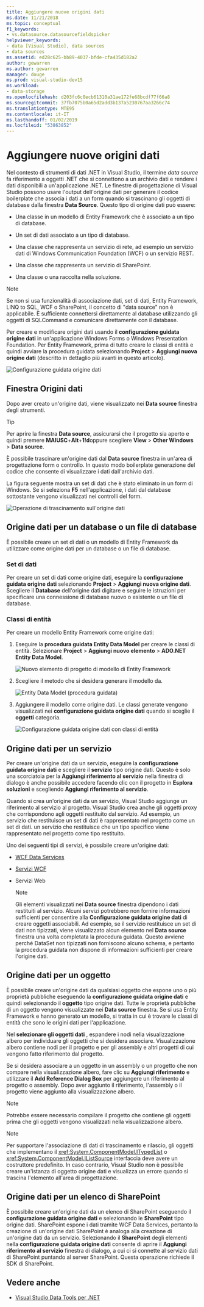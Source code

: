 ```yaml
---
title: Aggiungere nuove origini dati
ms.date: 11/21/2018
ms.topic: conceptual
f1_keywords:
- vs.datasource.datasourcefieldspicker
helpviewer_keywords:
- data [Visual Studio], data sources
- data sources
ms.assetid: ed28c625-bb89-4037-bfde-cfa435d182a2
author: gewarren
ms.author: gewarren
manager: douge
ms.prod: visual-studio-dev15
ms.workload:
- data-storage
ms.openlocfilehash: d203fc6c0ecb61310a31ae172fe68bcdf77f66a8
ms.sourcegitcommit: 37fb7075b0a65d2add3b137a5230767aa3266c74
ms.translationtype: MTE95
ms.contentlocale: it-IT
ms.lasthandoff: 01/02/2019
ms.locfileid: "53863852"
---
```

# <a name="add-new-data-sources"></a>Aggiungere nuove origini dati

Nel contesto di strumenti di dati .NET in Visual Studio, il termine *data source* fa riferimento a oggetti .NET che si connettono a un archivio dati e rendere i dati disponibili a un'applicazione .NET. Le finestre di progettazione di Visual Studio possono usare l'output dell'origine dati per generare il codice boilerplate che associa i dati a un form quando si trascinano gli oggetti di database dalla finestra **Data Source**. Questo tipo di origine dati può essere:

- Una classe in un modello di Entity Framework che è associato a un tipo di database.

- Un set di dati associato a un tipo di database.

- Una classe che rappresenta un servizio di rete, ad esempio un servizio dati di Windows Communication Foundation (WCF) o un servizio REST.

- Una classe che rappresenta un servizio di SharePoint.

- Una classe o una raccolta nella soluzione.

> [!NOTE]
> Se non si usa funzionalità di associazione dati, set di dati, Entity Framework, LINQ to SQL, WCF o SharePoint, il concetto di "data source" non è applicabile. È sufficiente connettersi direttamente al database utilizzando gli oggetti di SQLCommand e comunicare direttamente con il database.

Per creare e modificare origini dati usando il **configurazione guidata origine dati** in un'applicazione Windows Forms o Windows Presentation Foundation. Per Entity Framework, prima di tutto creare le classi di entità e quindi avviare la procedura guidata selezionando **Project** > **Aggiungi nuova origine dati** (descritto in dettaglio più avanti in questo articolo).

![Configurazione guidata origine dati](../data-tools/media/data-source-configuration-wizard.png)

## <a name="data-sources-window"></a>Finestra Origini dati

Dopo aver creato un'origine dati, viene visualizzato nei **Data source** finestra degli strumenti.

> [!TIP]
> Per aprire la finestra **Data source**, assicurarsi che il progetto sia aperto e quindi premere **MAIUSC**+**Alt**+**1!d**oppure scegliere **View** > **Other Windows** > **Data source**.

È possibile trascinare un'origine dati dal **Data source** finestra in un'area di progettazione form o controllo. In questo modo boilerplate generazione del codice che consente di visualizzare i dati dall'archivio dati.

La figura seguente mostra un set di dati che è stato eliminato in un form di Windows. Se si seleziona **F5** nell'applicazione, i dati dal database sottostante vengono visualizzati nei controlli del form.

![Operazione di trascinamento sull'origine dati](../data-tools/media/raddata-data-source-drag-operation.png)

## <a name="data-source-for-a-database-or-a-database-file"></a>Origine dati per un database o un file di database

È possibile creare un set di dati o un modello di Entity Framework da utilizzare come origine dati per un database o un file di database.

### <a name="dataset"></a>Set di dati

Per creare un set di dati come origine dati, eseguire la **configurazione guidata origine dati** selezionando **Project** > **Aggiungi nuova origine dati**. Scegliere il **Database** dell'origine dati digitare e seguire le istruzioni per specificare una connessione di database nuovo o esistente o un file di database.

### <a name="entity-classes"></a>Classi di entità

Per creare un modello Entity Framework come origine dati:

1. Eseguire la **procedura guidata Entity Data Model** per creare le classi di entità. Selezionare **Project** > **Aggiungi nuovo elemento** > **ADO.NET Entity Data Model**.

   ![Nuovo elemento di progetto di modello di Entity Framework](../data-tools/media/raddata-new-entity-framework-model-project-item.png)

1. Scegliere il metodo che si desidera generare il modello da.

   ![Entity Data Model (procedura guidata)](../data-tools/media/raddata-entity-data-model-wizard.png)

1. Aggiungere il modello come origine dati. Le classi generate vengono visualizzati nei **configurazione guidata origine dati** quando si sceglie il **oggetti** categoria.

   ![Configurazione guidata origine dati con classi di entità](../data-tools/media/raddata-data-source-configuration-wizard-with-entity-classes.png)

## <a name="data-source-for-a-service"></a>Origine dati per un servizio

Per creare un'origine dati da un servizio, eseguire la **configurazione guidata origine dati** e scegliere il **servizio** tipo origine dati. Questo è solo una scorciatoia per la **Aggiungi riferimento al servizio** nella finestra di dialogo è anche possibile accedere facendo clic con il progetto in **Esplora soluzioni** e scegliendo **Aggiungi riferimento al servizio**.

Quando si crea un'origine dati da un servizio, Visual Studio aggiunge un riferimento al servizio al progetto. Visual Studio crea anche gli oggetti proxy che corrispondono agli oggetti restituito dal servizio. Ad esempio, un servizio che restituisce un set di dati è rappresentato nel progetto come un set di dati. un servizio che restituisce che un tipo specifico viene rappresentato nel progetto come tipo restituito.

Uno dei seguenti tipi di servizi, è possibile creare un'origine dati:

- [WCF Data Services](/dotnet/framework/data/wcf/wcf-data-services-overview)

- [Servizi WCF](../data-tools/windows-communication-foundation-services-and-wcf-data-services-in-visual-studio.md)

- Servizi Web

    > [!NOTE]
    > Gli elementi visualizzati nei **Data source** finestra dipendono i dati restituiti al servizio. Alcuni servizi potrebbero non fornire informazioni sufficienti per consentire alla **Configurazione guidata origine dati** di creare oggetti associabili. Ad esempio, se il servizio restituisce un set di dati non tipizzati, viene visualizzato alcun elemento nel **Data source** finestra una volta completata la procedura guidata. Questo avviene perché DataSet non tipizzati non forniscono alcuno schema, e pertanto la procedura guidata non dispone di informazioni sufficienti per creare l'origine dati.

## <a name="data-source-for-an-object"></a>Origine dati per un oggetto

È possibile creare un'origine dati da qualsiasi oggetto che espone uno o più proprietà pubbliche eseguendo la **configurazione guidata origine dati** e quindi selezionando il **oggetto** tipo origine dati. Tutte le proprietà pubbliche di un oggetto vengono visualizzate nei **Data source** finestra. Se si usa Entity Framework e hanno generato un modello, si tratta in cui è trovare le classi di entità che sono le origini dati per l'applicazione.

Nel **selezionare gli oggetti dati** , espandere i nodi nella visualizzazione albero per individuare gli oggetti che si desidera associare. Visualizzazione albero contiene nodi per il progetto e per gli assembly e altri progetti di cui vengono fatto riferimento dal progetto.

Se si desidera associare a un oggetto in un assembly o un progetto che non compare nella visualizzazione albero, fare clic su **Aggiungi riferimento** e utilizzare il **Add Reference Dialog Box** per aggiungere un riferimento al progetto o assembly. Dopo aver aggiunto il riferimento, l'assembly o il progetto viene aggiunto alla visualizzazione albero.

> [!NOTE]
> Potrebbe essere necessario compilare il progetto che contiene gli oggetti prima che gli oggetti vengono visualizzati nella visualizzazione albero.

> [!NOTE]
> Per supportare l'associazione di dati di trascinamento e rilascio, gli oggetti che implementano il <xref:System.ComponentModel.ITypedList> o <xref:System.ComponentModel.IListSource> interfaccia deve avere un costruttore predefinito. In caso contrario, Visual Studio non è possibile creare un'istanza di oggetto origine dati e visualizza un errore quando si trascina l'elemento all'area di progettazione.

## <a name="data-source-for-a-sharepoint-list"></a>Origine dati per un elenco di SharePoint

È possibile creare un'origine dati da un elenco di SharePoint eseguendo il **configurazione guidata origine dati** e selezionando le **SharePoint** tipo origine dati. SharePoint espone i dati tramite WCF Data Services, pertanto la creazione di un'origine dati SharePoint è analoga alla creazione di un'origine dati da un servizio. Selezionando il **SharePoint** degli elementi nella **configurazione guidata origine dati** consente di aprire il **Aggiungi riferimento al servizio** finestra di dialogo, a cui ci si connette al servizio dati di SharePoint puntando al server SharePoint. Questa operazione richiede il SDK di SharePoint.

## <a name="see-also"></a>Vedere anche

- [Visual Studio Data Tools per .NET](../data-tools/visual-studio-data-tools-for-dotnet.md)